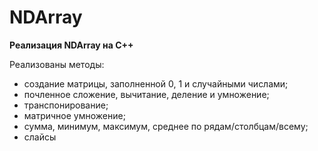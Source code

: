 # NDArray
**Реализация NDArray на C++**

Реализованы методы:
  - создание матрицы, заполненной 0, 1 и случайными числами;
  - почленное сложение, вычитание, деление и умножение;
  - транспонирование;
  - матричное умножение;
  - сумма, минимум, максимум, среднее по рядам/столбцам/всему;
  - слайсы

